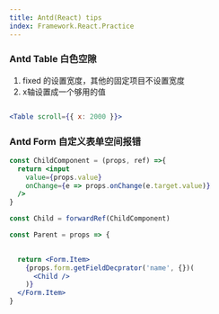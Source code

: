 ```yaml
---
title: Antd(React) tips
index: Framework.React.Practice
---
```


### Antd Table 白色空隙

1. fixed 的设置宽度，其他的固定项目不设置宽度 
2. x轴设置成一个够用的值

``` jsx

<Table scroll={{ x: 2000 }}>
```


### Antd Form 自定义表单空间报错 

``` jsx
const ChildComponent = (props, ref) =>{
  return <input 
    value={props.value}
    onChange={e => props.onChange(e.target.value)}
  />
}

const Child = forwardRef(ChildComponent)

const Parent = props => {
  

  return <Form.Item>
    {props.form.getFieldDecprator('name', {})(
      <Child />
    )}
  </Form.Item>
}


```